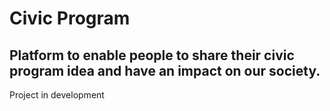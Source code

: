 # Civic Program
## Platform to enable people to share their civic program idea and have an impact on our society.

Project in development